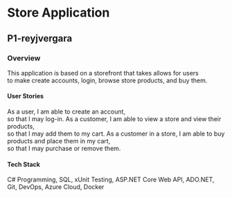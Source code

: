 # Store Application #

## P1-reyjvergara ##

### Overview ###
This application is based on a storefront that takes allows for users <br />
to make create accounts, login, browse store products, and buy them. <br />

#### User Stories ####
As a user, I am able to create an account,<br /> 
so that I may log-in.
As a customer, I am able to view a store and view their products, <br />
so that I may add them to my cart.
As a customer in a store, I am able to buy products and place them in my cart, <br />
so that I may purchase or remove them.

#### Tech Stack ####
C# Programming, SQL, xUnit Testing, ASP.NET Core Web API, ADO.NET, Git, DevOps, Azure Cloud, Docker
